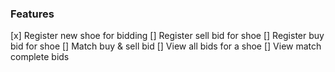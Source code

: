 ### Features

[x] Register new shoe for bidding
[] Register sell bid for shoe
[] Register buy bid for shoe
[] Match buy & sell bid
[] View all bids for a shoe
[] View match complete bids
